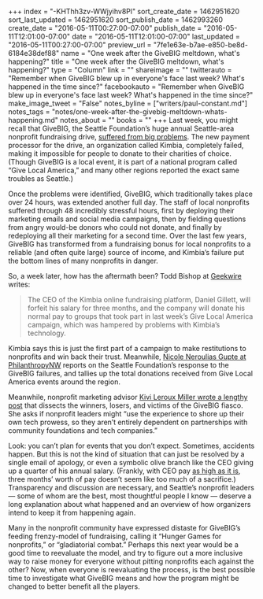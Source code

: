 +++
index = "-KHThh3zv-WWjyihv8Pl"
sort_create_date = 1462951620
sort_last_updated = 1462951620
sort_publish_date = 1462993260
create_date = "2016-05-11T00:27:00-07:00"
publish_date = "2016-05-11T12:01:00-07:00"
date = "2016-05-11T12:01:00-07:00"
last_updated = "2016-05-11T00:27:00-07:00"
preview_url = "7fe1e63e-b7ae-e850-be8d-6184e38def88"
name = "One week after the GiveBIG meltdown, what's happening?"
title = "One week after the GiveBIG meltdown, what's happening?"
type = "Column"
link = ""
shareimage = ""
twitterauto = "Remember when GiveBIG blew up in everyone's face last week? What's happened in the time since?"
facebookauto = "Remember when GiveBIG blew up in everyone's face last week? What's happened in the time since?"
make_image_tweet = "False"
notes_byline = ["writers/paul-constant.md"]
notes_tags = "notes/one-week-after-the-givebig-meltdown-whats-happening.md"
notes_about = ""
books = ""
+++
Last week, you might recall that GiveBIG, the Seattle Foundation’s huge annual Seattle-area nonprofit fundraising drive, [suffered from big problems]( http://seattlereviewofbooks.com/notes/2016/05/03/a-quick-note-on-problems-with-givebig/). The new payment processor for the drive, an organization called Kimbia, completely failed, making it impossible for people to donate to their charities of choice. (Though GiveBIG is a local event, it is part of a national program called “Give Local America,” and many other regions reported the exact same troubles as Seattle.)

Once the problems were identified, GiveBIG, which traditionally takes place over 24 hours, was extended another full day. The staff of local nonprofits suffered through 48 incredibly stressful hours, first by deploying their marketing emails and social media campaigns, then by fielding questions from angry would-be donors who could not donate, and finally by redeploying all their marketing for a second time. Over the last few years, GiveBIG has transformed from a fundraising bonus for local nonprofits to a reliable (and often quite large) source of income, and Kimbia’s failure put the bottom lines of many nonprofits in danger.

So, a week later, how has the aftermath been? Todd Bishop at [Geekwire]( http://www.geekwire.com/2016/kimbia-ceo-forfeit-salary-3-months-response-tech-problems/) writes:
<blockquote>The CEO of the Kimbia online fundraising platform, Daniel Gillett, will forfeit his salary for three months, and the company will donate his normal pay to groups that took part in last week’s Give Local America campaign, which was hampered by problems with Kimbia’s technology.</blockquote>

Kimbia says this is just the first part of a campaign to make restitutions to nonprofits and win back their trust. Meanwhile, [Nicole Neroulias Gupte at PhilanthropyNW](https://philanthropynw.org/news/giving-day-platform-offers-apology-refunds-community-foundations) reports on the Seattle Foundation’s response to the GiveBIG failures, and tallies up the total donations received from Give Local America events around the region.

Meanwhile, nonprofit marketing advisor [Kivi Leroux Miller wrote a lengthy post]( http://www.nonprofitmarketingguide.com/blog/2016/05/10/the-heroes-and-villains-of-the-give-local-america-story-givedaylessons/) that dissects the winners, losers, and victims of the GiveBIG fiasco. She asks if nonprofit leaders might “use the experience to shore up their own tech prowess, so they aren’t entirely dependent on partnerships with community foundations and tech companies.”

Look: you can’t plan for events that you don’t expect. Sometimes, accidents happen. But this is not the kind of situation that can just be resolved by a single email of apology, or even a symbolic olive branch like the CEO giving up a quarter of his annual salary. (Frankly, with CEO pay [as high as it is](http://www.epi.org/publication/ceo-pay-has-grown-90-times-faster-than-typical-worker-pay-since-1978/),  three months’ worth of pay doesn’t seem like too much of a sacrifice.) Transparency and discussion are necessary, and Seattle’s nonprofit leaders — some of whom are the best, most thoughtful people I know  — deserve a long explanation about what happened and an overview of how organizers intend to keep it from happening again.

Many in the nonprofit community have expressed distaste for GiveBIG’s feeding frenzy-model of fundraising, calling it “Hunger Games for nonprofits,” or “gladiatorial combat.” Perhaps this next year would be a good time to reevaluate the model, and try to figure out a more inclusive way to raise money for everyone without pitting nonprofits each against the other? Now, when everyone is reevaluating the process, is the best possible time to investigate what GiveBIG means and how the program might be changed to better benefit all the players.
